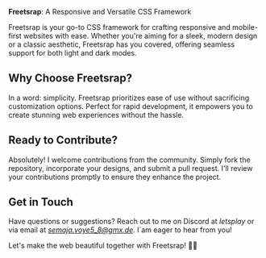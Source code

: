 **Freetsrap**: A Responsive and Versatile CSS Framework

Freetsrap is your go-to CSS framework for crafting responsive and mobile-first websites with ease. Whether you're aiming for a sleek, modern design or a classic aesthetic, Freetsrap has you covered, offering seamless support for both light and dark modes.

## Why Choose Freetsrap?

In a word: simplicity. Freetsrap prioritizes ease of use without sacrificing customization options. Perfect for rapid development, it empowers you to create stunning web experiences without the hassle.

## Ready to Contribute?

Absolutely! I welcome contributions from the community. Simply fork the repository, incorporate your designs, and submit a pull request. I'll review your contributions promptly to ensure they enhance the project.

## Get in Touch

Have questions or suggestions? Reach out to me on Discord at *letsplay* or via email at *semaja.voye5_8@gmx.de*. I´am eager to hear from you!

Let's make the web beautiful together with Freetsrap! 🚀✨
